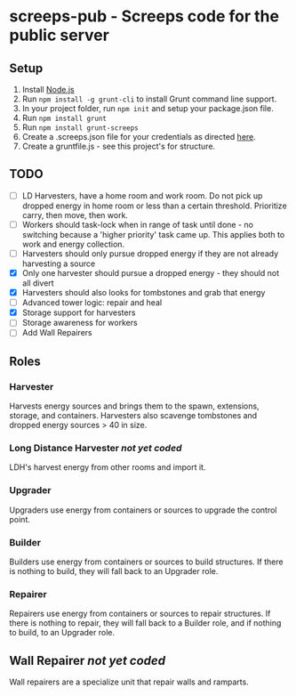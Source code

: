 # screeps-pub - Screeps code for the public server

## Setup

1. Install [Node.js](https://nodejs.org/en/)
2. Run `npm install -g grunt-cli` to install Grunt command line support.
3. In your project folder, run `npm init` and setup your package.json file.
4. Run `npm install grunt`
5. Run `npm install grunt-screeps`
6. Create a .screeps.json file for your credentials as directed [here](https://docs.screeps.com/contributed/advanced_grunt.html).
7. Create a gruntfile.js - see this project's for structure.

## TODO

- [ ] LD Harvesters, have a home room and work room. Do not pick up dropped energy in home room or less than a certain threshold. Prioritize carry, then move, then work.
- [ ] Workers should task-lock when in range of task until done - no switching because a 'higher priority' task came up. This applies both to work and energy collection.
- [ ] Harvesters should only pursue dropped energy if they are not already harvesting a source
- [x] Only one harvester should pursue a dropped energy - they should not all divert
- [x] Harvesters should also looks for tombstones and grab that energy
- [ ] Advanced tower logic: repair and heal
- [x] Storage support for harvesters
- [ ] Storage awareness for workers
- [ ] Add Wall Repairers

## Roles

### Harvester

Harvests energy sources and brings them to the spawn, extensions, storage, and containers.
Harvesters also scavenge tombstones and dropped energy sources > 40 in size.

### Long Distance Harvester *not yet coded*

LDH's harvest energy from other rooms and import it.

### Upgrader

Upgraders use energy from containers or sources to upgrade the control point.

### Builder

Builders use energy from containers or sources to build structures. If there is nothing to build,
they will fall back to an Upgrader role.

### Repairer

Repairers use energy from containers or sources to repair structures. If there is nothing to repair,
they will fall back to a Builder role, and if nothing to build, to an Upgrader role.

## Wall Repairer *not yet coded*

Wall repairers are a specialize unit that repair walls and ramparts.
